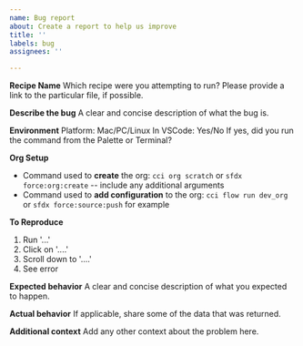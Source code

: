 ```yaml
---
name: Bug report
about: Create a report to help us improve
title: ''
labels: bug
assignees: ''

---
```

**Recipe Name**
Which recipe were you attempting to run? Please provide a link to the particular file, if possible.

**Describe the bug**
A clear and concise description of what the bug is.

**Environment**
Platform: Mac/PC/Linux
In VSCode: Yes/No
  If yes, did you run the command from the Palette or Terminal?

**Org Setup**
* Command used to **create** the org: `cci org scratch` or `sfdx force:org:create` -- include any additional arguments
* Command used to **add configuration** to the org: `cci flow run dev_org` or `sfdx force:source:push` for example

**To Reproduce**
1. Run '...'
2. Click on '....'
3. Scroll down to '....'
4. See error

**Expected behavior**
A clear and concise description of what you expected to happen.

**Actual behavior**
If applicable, share some of the data that was returned.

**Additional context**
Add any other context about the problem here.
